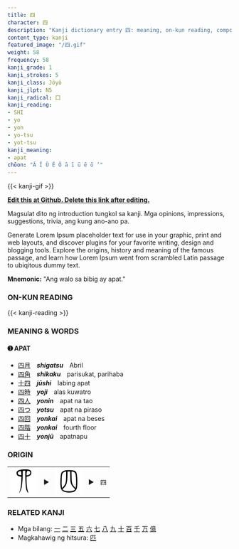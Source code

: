 ```yaml
---
title: 四
character: 四
description: "Kanji dictionary entry 四: meaning, on-kun reading, compounds, origin, related kanji"
content_type: kanji
featured_image: "/四.gif"
weight: 58
frequency: 58
kanji_grade: 1
kanji_strokes: 5
kanji_class: Jōyō
kanji_jlpt: N5
kanji_radical: 囗
kanji_reading: 
- SHI
- yo
- yon
- yo-tsu
- yot-tsu
kanji_meaning:
- apat
chōon: "Ā Ī Ū Ē Ō ā ī ū ē ō ’"
---
```

[//]: # (Don't edit the line below. Kanji animated GIF code is automatically generated.)
{{< kanji-gif >}}

[//]: # (Edit below this line.)

**[Edit this at Github. Delete this link after editing.](https://github.com/tim0g/tim/tree/main/content/kanji/四/index.md)**

Magsulat dito ng introduction tungkol sa kanji. Mga opinions, impressions, suggestions, trivia, ang kung ano-ano pa.

Generate Lorem Ipsum placeholder text for use in your graphic, print and web layouts, and discover plugins for your favorite writing, design and blogging tools. Explore the origins, history and meaning of the famous passage, and learn how Lorem Ipsum went from scrambled Latin passage to ubiqitous dummy text.
 
**Mnemonic:** "Ang walo sa bibig ay apat."

### ON-KUN READING

[//]: # (Don't edit the line below. ON-KUN READING code is automatically generated.)
{{< kanji-reading >}}

### MEANING & WORDS

#### ➊ **APAT**
  - [四](../四)[月](../月)　***shigatsu***　Abril
  - [四](../四)[角](../角)　***shikaku***　parisukat, parihaba
  - [十](../十)[四](../四)　***jūshi***　labing apat
  - [四](../四)[時](../時)　***yoji***　alas kuwatro
  - [四](../四)[人](../人)　***yonin***　apat na tao
  - [四つ](../四)　***yotsu***　apat na piraso
  - [四](../四)[回](../回)　***yonkai***　apat na beses
  - [四](../四)[階](../階)　***yonkai***　fourth floor
  - [四](../四)[十](../十)　***yonjū***　apatnapu

### ORIGIN

<table class="kanji-table"><tr><td>
<img src="60px-四-ancient.svg.png">
</td><td>▶</td><td>
<img src="60px-四-seal.svg.png">
</td><td>▶</td>
<td class="kanji-origin">四</td>
</tr></table>

### RELATED KANJI
- Mga bilang: [一](../一) [二](../二) [三](../三) [五](../五) [六](../六) [七](../七) [八](../八) [九](../九) [十](../十) [百](../百) [千](../千) [万](../万) [億](../億)
- Magkahawig ng hitsura: [匹](../匹)